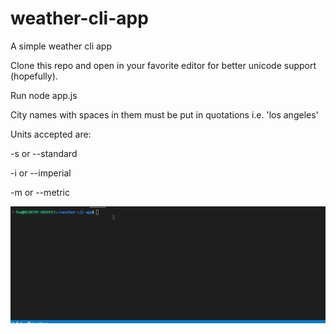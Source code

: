 # weather-cli-app
A simple weather cli app

Clone this repo and open in your favorite editor for better unicode support (hopefully).

Run node app.js <city name> <units>

City names with spaces in them must be put in quotations i.e. 'los angeles'

Units accepted are:
  
-s or --standard
  
-i or --imperial
  
-m or --metric

![](https://github.com/l4lilul3lo/weather-cli-app/blob/main/weather-cli.gif)
